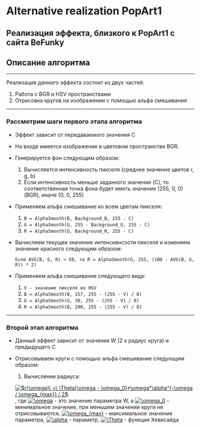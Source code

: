 # Alternative realization PopArt1
Реализация эффекта, близкого к PopArt1 с сайта BeFunky
---
## Описание алгоритма
---
Реализация данного эффекта состоит из двух частей:
1.  Работа с BGR и HSV пространствами
2.  Отрисовка кругов на изображении с помощью альфа смешивания
---
### Рассмотрим шаги первого этапа алгоритма
* Эффект зависит от передаваемого значения C
* На входе имеется изображение в цветовом пространстве BGR.
* Генерируется фон следующим образом:
  1. Вычисляется интенсивность пикселя (среднее значение цветов r, g, b)
  2. Если интенсивность меньше заданного значения (C), то соответственная точка фона будет иметь значение (255, 0, 0) (BGR), иначе (0, 0, 255)
* Применяем альфа смешивание ко всем цветам пикселя:
  1. `B = AlphaSmooth(B, Background_B, 255 - C)`
  2. `G = AlphaSmooth(G, 255 - Background_G, 255 - C)`
  3. `R = AlphaSmooth(G, Background_R, 255 - C)`
* Вычисляем текущее значение интенсивнсости пикселя и изменяем значение красного следующим образом:

  `Если AVG(B, G, R) < 50, то R = AlphaSmooth(G, 255, (100 - AVG(B, G, R)) * 2)`
* Применяем альфа смешивание следующего вида:
  1. `V - значение пикселя из HSV`
  2. `B = AlphaSmooth(B, 157, 255 - (255 - V) / 8)`
  3. `G = AlphaSmooth(G, 30, 255 - (255 - V) / 8)`
  4. `R = AlphaSmooth(B, 200, 255 - (255 - V) / 8)`
---
### Второй этап алгоритма
* Данный эффект зависит от значения W (2 x радиус круга) и предыдущего C
* Отрисовываем круги с помощью альфа смешивание следующим образом:
  1. Вычисление радиуса:
  
  <a href="http://www.codecogs.com/eqnedit.php?latex=$r(\omega)\&space;=\&space;\Theta(\omega&space;-&space;\omega_0)*\omega*\alpha^{-\omega&space;/&space;\omega_{max}}&space;/&space;2$" target="_blank"><img src="http://latex.codecogs.com/gif.latex?$r(\omega)\&space;=\&space;\Theta(\omega&space;-&space;\omega_0)*\omega*\alpha^{-\omega&space;/&space;\omega_{max}}&space;/&space;2$" title="$r(\omega)\ =\ \Theta(\omega - \omega_0)*\omega*\alpha^{-\omega / \omega_{max}} / 2$" /></a>, где <a href="http://www.codecogs.com/eqnedit.php?latex=\omega" target="_blank"><img src="http://latex.codecogs.com/gif.latex?\omega" title="\omega" /></a> - это значение параметра W, а <a href="http://www.codecogs.com/eqnedit.php?latex=\omega_0" target="_blank"><img src="http://latex.codecogs.com/gif.latex?\omega_0" title="\omega_0" /></a> - минимальное значение, при меньшем значении круги не отрисовываются, <a href="http://www.codecogs.com/eqnedit.php?latex=\omega_{max}" target="_blank"><img src="http://latex.codecogs.com/gif.latex?\omega_{max}" title="\omega_{max}" /></a> - максимальное значение параметра, <a href="http://www.codecogs.com/eqnedit.php?latex=\alpha" target="_blank"><img src="http://latex.codecogs.com/gif.latex?\alpha" title="\alpha" /></a> - параметр, <a href="http://www.codecogs.com/eqnedit.php?latex=\Theta" target="_blank"><img src="http://latex.codecogs.com/gif.latex?\Theta" title="\Theta" /></a> - функция Хевисайда

